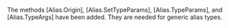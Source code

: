 The methods [Alias.Origin], [Alias.SetTypeParams], [Alias.TypeParams],
and [Alias.TypeArgs] have been added. They are needed for generic alias types.
